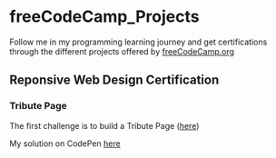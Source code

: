 # freeCodeCamp_Projects

Follow me in my programming learning journey and get certifications through the different projects offered by [freeCodeCamp.org](https://www.freecodecamp.org)

## Reponsive Web Design Certification
### Tribute Page

The first challenge is to build a Tribute Page ([here](https://www.freecodecamp.org/learn/responsive-web-design/responsive-web-design-projects/build-a-tribute-page))

My solution on CodePen [here](https://codepen.io/Orion91/pen/Pomrmzv)


